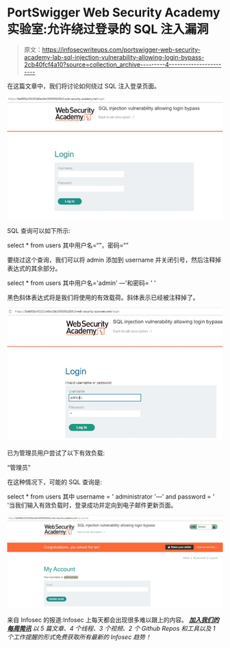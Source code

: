 # PortSwigger Web Security Academy 实验室:允许绕过登录的 SQL 注入漏洞

> 原文：<https://infosecwriteups.com/portswigger-web-security-academy-lab-sql-injection-vulnerability-allowing-login-bypass-2cb40fcf4a10?source=collection_archive---------4----------------------->

在这篇文章中，我们将讨论如何绕过 SQL 注入登录页面。

![](img/f8df70866c5b5bd6f9a0831ca66647a4.png)

SQL 查询可以如下所示:

select * from users 其中用户名=“”，密码=“”

要绕过这个查询，我们可以将 admin 添加到 username 并关闭引号，然后注释掉表达式的其余部分。

select * from users 其中用户名='admin' —'和密码= ' '

黑色斜体表达式将是我们将使用的有效载荷。斜体表示已经被注释掉了。

![](img/22fe9f8a22cb7e169236b3b2d119992a.png)

已为管理员用户尝试了以下有效负载:

“管理员”

在这种情况下，可能的 SQL 查询是:

select * from users 其中 username = ' administrator '—' and password = ' '当我们输入有效负载时，登录成功并定向到电子邮件更新页面。

![](img/d9cb06d417c6469608a1614c7d8d084a.png)

来自 Infosec 的报道:Infosec 上每天都会出现很多难以跟上的内容。 [***加入我们的每周简讯***](https://weekly.infosecwriteups.com/) *以 5 篇文章、4 个线程、3 个视频、2 个 Github Repos 和工具以及 1 个工作提醒的形式免费获取所有最新的 Infosec 趋势！*